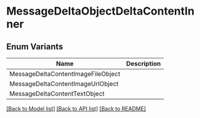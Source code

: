 # MessageDeltaObjectDeltaContentInner

## Enum Variants

| Name | Description |
|---- | -----|
| MessageDeltaContentImageFileObject |  |
| MessageDeltaContentImageUrlObject |  |
| MessageDeltaContentTextObject |  |

[[Back to Model list]](../README.md#documentation-for-models) [[Back to API list]](../README.md#documentation-for-api-endpoints) [[Back to README]](../README.md)


